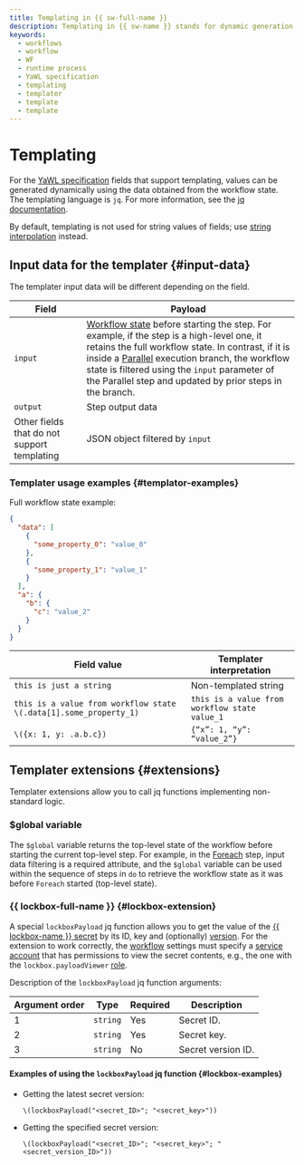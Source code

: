 ```yaml
---
title: Templating in {{ sw-full-name }}
description: Templating in {{ sw-name }} stands for dynamic generation of field values in a YaWL specification.
keywords:
  - workflows
  - workflow
  - WF
  - runtime process
  - YaWL specification
  - templating
  - templater
  - template
  - template
---
```



# Templating

For the [YaWL specification](yawl/index.md) fields that support templating, values can be generated dynamically using the data obtained from the workflow state. The templating language is `jq`. For more information, see the [jq documentation](https://jqlang.github.io/jq/manual/).

By default, templating is not used for string values of fields; use [string interpolation](https://jqlang.github.io/jq/manual/#string-interpolation) instead.

## Input data for the templater {#input-data}

The templater input data will be different depending on the field.

Field | Payload
--- | ---
`input` | [Workflow state](workflow.md#state) before starting the step. For example, if the step is a high-level one, it retains the full workflow state. In contrast, if it is inside a [Parallel](yawl/management/parallel.md) execution branch, the workflow state is filtered using the `input` parameter of the Parallel step and updated by prior steps in the branch.
`output` | Step output data
Other fields that do not support templating | JSON object filtered by `input`

### Templater usage examples {#templator-examples}

Full workflow state example:

```json
{
  "data": [
    {
      "some_property_0": "value_0"
    },
    {
      "some_property_1": "value_1"
    }
  ],
  "a": {
    "b": {
      "c": "value_2"
    }
  }
}
```

Field value | Templater interpretation
--- | ---
`this is just a string` | Non-templated string
`this is a value from workflow state \(.data[1].some_property_1)` | `this is a value from workflow state value_1`
`\({x: 1, y: .a.b.c})` | `{“x”: 1, “y”: “value_2”}` 

## Templater extensions {#extensions}

Templater extensions allow you to call jq functions implementing non-standard logic.

### $global variable

The `$global` variable returns the top-level state of the workflow before starting the current top-level step. For example, in the [Foreach](yawl/management/foreach.md) step, input data filtering is a required attribute, and the `$global` variable can be used within the sequence of steps in `do` to retrieve the workflow state as it was before `Foreach` started (top-level state).

### {{ lockbox-full-name }} {#lockbox-extension}

A special `lockboxPayload` jq function allows you to get the value of the [{{ lockbox-name }} secret](../../../lockbox/concepts/secret.md) by its ID, key and (optionally) [version](../../../lockbox/concepts/secret.md#version). For the extension to work correctly, the [workflow](./workflow.md) settings must specify a [service account](../../../iam/concepts/users/service-accounts.md) that has permissions to view the secret contents, e.g., the one with the `lockbox.payloadViewer` [role](../../../lockbox/security/index.md#lockbox-payloadViewer).

Description of the `lockboxPayload` jq function arguments:

Argument order | Type | Required | Description
--- | --- | --- | ---
1 | `string` | Yes | Secret ID.
2 | `string` | Yes | Secret key.
3 | `string` | No | Secret version ID.

#### Examples of using the `lockboxPayload` jq function {#lockbox-examples}

* Getting the latest secret version:

    ```text
    \(lockboxPayload("<secret_ID>"; "<secret_key>"))
    ```
* Getting the specified secret version:

    ```text
    \(lockboxPayload("<secret_ID>"; "<secret_key>"; "<secret_version_ID>"))
    ```
